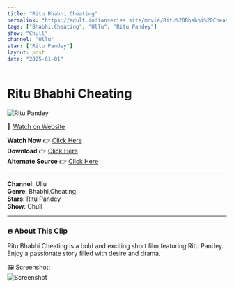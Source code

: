```yaml
---
title: "Ritu Bhabhi Cheating"
permalink: "https://adult.indianseries.site/movie/Ritu%20Bhabhi%20Cheating"
tags: ["Bhabhi,Cheating", "Ullu", "Ritu Pandey"]
show: "Chull"
channel: "Ullu"
star: ["Ritu Pandey"]
layout: post
date: "2025-01-01"
---
```


# Ritu Bhabhi Cheating

![Ritu Pandey](https://shorts.desisins.com/wp-content/uploads/2023/08/Ritu-Bhabhi-Ullu.jpg)

🔗 [Watch on Website](https://adult.indianseries.site/movie/Ritu%20Bhabhi%20Cheating)

**Watch Now** 👉 [Click Here](https://adult.indianseries.site/movie/Ritu%20Bhabhi%20Cheating)  
**Download** 👉 [Click Here](https://adult.indianseries.site/movie/Ritu%20Bhabhi%20Cheating)  
**Alternate Source** 👉 [Click Here](https://adult.indianseries.site/movie/Ritu%20Bhabhi%20Cheating)

---

**Channel**: Ullu  
**Genre**: Bhabhi,Cheating  
**Stars**: Ritu Pandey  
**Show**: Chull

---

### 🔥 About This Clip

Ritu Bhabhi Cheating is a bold and exciting short film featuring Ritu Pandey. Enjoy a passionate story filled with desire and drama.
 
🖼️ Screenshot:  
![Screenshot](https://shorts.desisins.com/wp-content/uploads/2023/08/Ritu-Bhabhi-Ullu.jpg)
